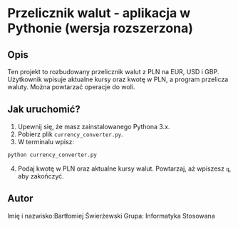 # Przelicznik walut - aplikacja w Pythonie (wersja rozszerzona)

## Opis
Ten projekt to rozbudowany przelicznik walut z PLN na EUR, USD i GBP. Użytkownik wpisuje aktualne kursy oraz kwotę w PLN, a program przelicza waluty. Można powtarzać operacje do woli.

## Jak uruchomić?

1. Upewnij się, że masz zainstalowanego Pythona 3.x.
2. Pobierz plik `currency_converter.py`.
3. W terminalu wpisz:

```bash
python currency_converter.py
```

4. Podaj kwotę w PLN oraz aktualne kursy walut. Powtarzaj, aż wpiszesz `q`, aby zakończyć.

## Autor
Imię i nazwisko:Bartłomiej Świerżewski
Grupa: Informatyka Stosowana
